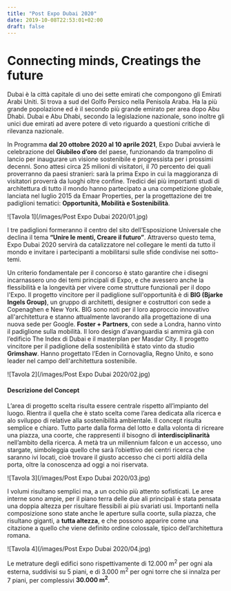 ```yaml
---
title: "Post Expo Dubai 2020"
date: 2019-10-08T22:53:01+02:00
draft: false
---
```


# Connecting minds, Creatings the future



Dubai è la città capitale di uno dei sette emirati che compongono gli Emirati Arabi Uniti. Si trova a sud del Golfo Persico nella Penisola Araba. Ha la più grande popolazione ed è il secondo più grande emirato per area dopo Abu Dhabi. Dubai e Abu Dhabi, secondo la legislazione nazionale, sono inoltre gli unici due emirati ad avere potere di veto riguardo a questioni critiche di rilevanza nazionale. 

In Programma **dal 20 ottobre 2020 al 10 aprile 2021**, Expo Dubai avvierà le celebrazione del **Giubileo d’oro** del paese, funzionando da trampolino di lancio per inaugurare un visione sostenibile e progressista per i prossimi decenni. Sono attesi circa 25 milioni di visitatori, il 70 percento dei quali proverranno da paesi stranieri: sarà la prima Expo in cui la maggioranza di visitatori proverrà da luoghi oltre confine. Tredici dei più importanti studi di architettura di tutto il mondo hanno partecipato a una competizione globale, lanciata nel luglio 2015 da Emaar Properties, per la progettazione dei tre padiglioni tematici: **Opportunità, Mobilità e Sostenibilità**.


![Tavola 1](/images/Post Expo Dubai 2020/01.jpg)


I tre padiglioni formeranno il centro del sito dell’Esposizione Universale che declina il tema **“Unire le menti, Creare il futuro”**. Attraverso questo tema, Expo Dubai 2020 servirà da catalizzatore nel collegare le menti da tutto il mondo e invitare i partecipanti a mobilitarsi sulle sfide condivise nei sotto-temi. 

Un criterio fondamentale per il concorso è stato garantire che i disegni incarnassero uno dei temi principali di Expo, e che avessero anche la flessibilità e la longevità per vivere come strutture funzionali per il dopo l'Expo. 
Il progetto vincitore per il padiglione sull'opportunità è di **BIG (Bjarke Ingels Group)**, un gruppo di architetti, designer e costruttori con sede a Copenaghen e New York. BIG sono noti per il loro approccio innovativo all'architettura e stanno attualmente lavorando alla progettazione di una nuova sede per Google.
**Foster + Partners**, con sede a Londra, hanno vinto il padiglione sulla mobilità. Il loro design d'avanguardia si ammira già con l’edificio The Index di Dubai e il masterplan per Masdar City.
Il progetto vincitore per il padiglione della sostenibilità è stato vinto da studio **Grimshaw**. Hanno progettato l’Eden in Cornovaglia, Regno Unito, e sono leader nel campo dell'architettura sostenibile.

![Tavola 2](/images/Post Expo Dubai 2020/02.jpg)

#### Descrizione del Concept
L’area di progetto scelta risulta essere centrale rispetto all’impianto del luogo. Rientra il quella che è stato scelta come l’area dedicata alla ricerca e alo sviluppo di relative alla sostenibilità ambientale.
Il concept risulta semplice e chiaro. Tutto parte dalla forma del lotto e dalla volonta di ricreare una piazza, una coorte, che rappresenti il bisogno di **interdisciplinarità** nell’ambito della ricerca. A metà tra un millennium falcon e un accesso, uno stargate, simboleggia quello che sarà l’obiettivo dei centri ricerca che saranno ivi locati, cioè trovare il giusto accesso che ci porti aldilà della porta, oltre la conoscenza ad oggi a noi riservata.

![Tavola 3](/images/Post Expo Dubai 2020/03.jpg)

I volumi risultano semplici ma, a un occhio più attento sofisticati. Le aree interne sono ampie, per il piano terra delle due ali principali è stata pensata una doppia altezza per risultare flessibili ai più svariati usi.
Importanti nella composizione sono state anche le aperture sulla coorte, sulla piazza, che risultano giganti, a **tutta altezza**, e che possono apparire come una citazione a quello che viene definito ordine colossale, tipico dell’architettura romana.

![Tavola 4](/images/Post Expo Dubai 2020/04.jpg)

Le metrature degli edifici sono rispettivamente di 12.000 m<sup>2</sup> per ogni ala esterna, suddivisi su 5 piani, e di 3.000 m<sup>2</sup> per ogni torre che si innalza per 7 piani, per complessivi **30.000 m<sup>2</sup>**.


